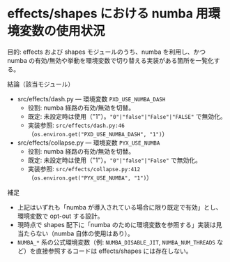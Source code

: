 # effects/shapes における numba 用環境変数の使用状況

目的: effects および shapes モジュールのうち、numba を利用し、かつ numba の有効/無効や挙動を環境変数で切り替える実装がある箇所を一覧化する。

結論（該当モジュール）

- src/effects/dash.py — 環境変数 `PXD_USE_NUMBA_DASH`
  - 役割: numba 経路の有効/無効を切替。
  - 既定: 未設定時は使用（"1"）。`"0"|"false"|"False"|"FALSE"` で無効化。
  - 実装参照: `src/effects/dash.py:46`（`os.environ.get("PXD_USE_NUMBA_DASH", "1")`）
- src/effects/collapse.py — 環境変数 `PYX_USE_NUMBA`
  - 役割: numba 経路の有効/無効を切替。
  - 既定: 未設定時は使用（"1"）。`"0"|"false"|"False"` で無効化。
  - 実装参照: `src/effects/collapse.py:412`（`os.environ.get("PYX_USE_NUMBA", "1")`）

補足

- 上記はいずれも「numba が導入されている場合に限り既定で有効」とし、環境変数で opt-out する設計。
- 現時点で shapes 配下に「numba のために環境変数を参照する」実装は見当たらない（numba 自体の使用はあり）。
- `NUMBA_*` 系の公式環境変数（例: `NUMBA_DISABLE_JIT`, `NUMBA_NUM_THREADS` など）を直接参照するコードは effects/shapes には存在しない。

